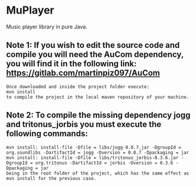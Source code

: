 # MuPlayer
Music player library in pure Java.

## Note 1: If you wish to edit the source code and compile you will need the AuCom dependency, you will find it in the following link: https://gitlab.com/martinpiz097/AuCom
    Once downloaded and inside the project folder execute: 
    mvn install 
    to compile the project in the local maven repository of your machine.

## Note 2: To compile the missing dependency jogg and tritonus_jorbis you must execute the following commands: 
    mvn install: install-file -Dfile = libs/jogg-0.0.7.jar -DgroupId = org.soundlibs -DartifactId = jogg -Dversion = 0.0.7 -Dpackaging = jar
    mvn install: install-file -Dfile = libs/tritonus_jorbis-0.3.6.jar -DgroupId = org.tritonus -DartifactId = jorbis -Dversion = 0.3.6 -Dpackaging = jar
    being in the root folder of the project, which has the same effect as mvn install for the previous case.

